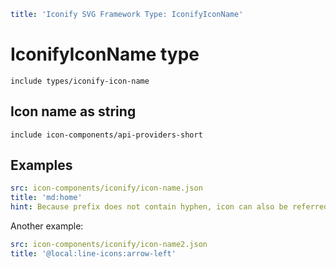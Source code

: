 ```yaml
title: 'Iconify SVG Framework Type: IconifyIconName'
```

# IconifyIconName type

`include types/iconify-icon-name`

## Icon name as string

`include icon-components/api-providers-short`

## Examples

```yaml
src: icon-components/iconify/icon-name.json
title: 'md:home'
hint: Because prefix does not contain hyphen, icon can also be referred as 'md-home'
```

Another example:

```yaml
src: icon-components/iconify/icon-name2.json
title: '@local:line-icons:arrow-left'
```
